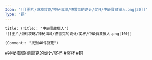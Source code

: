 ```yaml
---
Icon: "![[图片/游戏攻略/神秘海域/德雷克的诡计/奖杯/中級寶藏獵人.png|30]]"
Type: "铜"
---
```

```ad-common-bronze-trophy
title: (Title:: "中級寶藏獵人")
![[图片/游戏攻略/神秘海域/德雷克的诡计/奖杯/中級寶藏獵人.png|100]]

(Comment:: "找到40件寶藏")
```

#神秘海域/德雷克的诡计/奖杯 #奖杯 #铜

